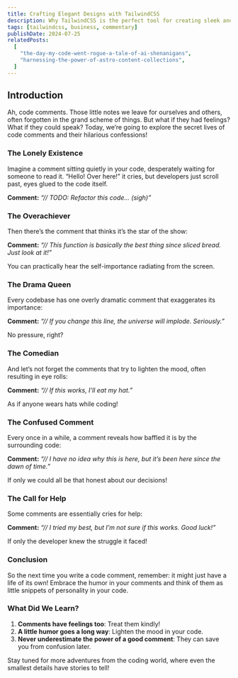 ```yaml
---
title: Crafting Elegant Designs with TailwindCSS
description: Why TailwindCSS is the perfect tool for creating sleek and minimalistic web designs.
tags: [tailwindcss, business, commentary]
publishDate: 2024-07-25
relatedPosts:
  [
    "the-day-my-code-went-rogue-a-tale-of-ai-shenanigans",
    "harnessing-the-power-of-astro-content-collections",
  ]
---
```


## Introduction

Ah, code comments. Those little notes we leave for ourselves and others, often forgotten in the grand scheme of things. But what if they had feelings? What if they could speak? Today, we’re going to explore the secret lives of code comments and their hilarious confessions!

### The Lonely Existence

Imagine a comment sitting quietly in your code, desperately waiting for someone to read it. “Hello! Over here!” it cries, but developers just scroll past, eyes glued to the code itself.

**Comment:** _“// TODO: Refactor this code... (sigh)”_

### The Overachiever

Then there’s the comment that thinks it’s the star of the show:

**Comment:** _“// This function is basically the best thing since sliced bread. Just look at it!”_

You can practically hear the self-importance radiating from the screen.

### The Drama Queen

Every codebase has one overly dramatic comment that exaggerates its importance:

**Comment:** _“// If you change this line, the universe will implode. Seriously.”_

No pressure, right?

### The Comedian

And let’s not forget the comments that try to lighten the mood, often resulting in eye rolls:

**Comment:** _“// If this works, I’ll eat my hat.”_

As if anyone wears hats while coding!

### The Confused Comment

Every once in a while, a comment reveals how baffled it is by the surrounding code:

**Comment:** _“// I have no idea why this is here, but it’s been here since the dawn of time.”_

If only we could all be that honest about our decisions!

### The Call for Help

Some comments are essentially cries for help:

**Comment:** _“// I tried my best, but I’m not sure if this works. Good luck!”_

If only the developer knew the struggle it faced!

### Conclusion

So the next time you write a code comment, remember: it might just have a life of its own! Embrace the humor in your comments and think of them as little snippets of personality in your code.

### What Did We Learn?

1. **Comments have feelings too**: Treat them kindly!
2. **A little humor goes a long way**: Lighten the mood in your code.
3. **Never underestimate the power of a good comment**: They can save you from confusion later.

Stay tuned for more adventures from the coding world, where even the smallest details have stories to tell!
